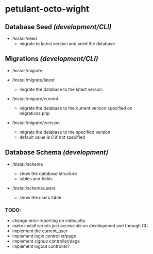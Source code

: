 # petulant-octo-wight

## Database Seed *(development/CLI)*
- /install/seed
  - migrate to latest version and seed the database

## Migrations *(development/CLI)*
- /install/migrate
- /install/migrate/latest
  - migrate the database to the latest version

- /install/migrate/current
  - migrate the database to the current version specified on migrations.php

- /install/migrate/:version
  - migrate the database to the specified version
  - default value is 0 if not specified

## Database Schema *(development)*
- /install/schema
  - show the database structure
  - tables and fields

- /install/schema/users
  - show the users table

### TODO:
- change error reporting on index.php
- make install scripts just accessible on development and through CLI
- implement the current_user
- implement login controller/page
- implement signup controller/page
- implement logout controller?